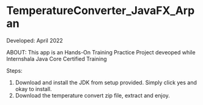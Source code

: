 # TemperatureConverter_JavaFX_Arpan
Developed: April 2022

ABOUT:
This app is an Hands-On Training Practice Project deveoped while Internshala Java Core Certified Training

Steps:
1. Download and install the JDK from setup provided. Simply click yes and okay to install.
2. Download the temperature convert zip file, extract and enjoy.
